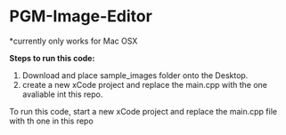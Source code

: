 # PGM-Image-Editor
*currently only works for Mac OSX


**Steps to run this code:**  
1. Download and place sample_images folder onto the Desktop.  
2. create a new xCode project and replace the main.cpp with the one avaliable int this repo.  

To run this code, start a new xCode project and replace the main.cpp file with th one in this repo
